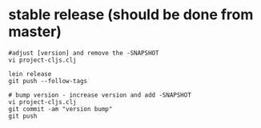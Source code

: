 # stable release (should be done from master)

```
#adjust [version] and remove the -SNAPSHOT
vi project-cljs.clj

lein release
git push --follow-tags

# bump version - increase version and add -SNAPSHOT
vi project-cljs.clj
git commit -am "version bump"
git push
```